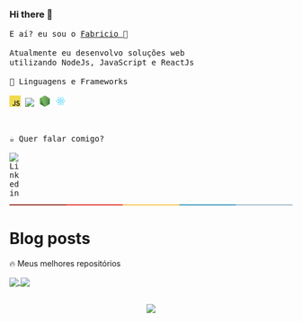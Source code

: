 ### Hi there 👋
<p>
  <samp>
     E aí? eu sou o <a href="https://www.linkedin.com/in/fabricio-cavalcante/"> Fabricio </a> 👋
    <br />
    <br />Atualmente eu desenvolvo soluções web
    <br />utilizando NodeJs, JavaScript e ReactJs
    <br />
    <br />
    🚀 Linguagens e Frameworks
    <br />
    <br /><code><img height="20" src="https://raw.githubusercontent.com/github/explore/80688e429a7d4ef2fca1e82350fe8e3517d3494d/topics/javascript/javascript.png"></code>
    <code><img height="20" src="https://user-images.githubusercontent.com/51726945/87152548-4d851a00-c28c-11ea-9f39-5a799361f051.png"></code>
    <code><img height="20" src="https://raw.githubusercontent.com/github/explore/80688e429a7d4ef2fca1e82350fe8e3517d3494d/topics/nodejs/nodejs.png"></code>
    <code><img height="20" src="https://raw.githubusercontent.com/github/explore/80688e429a7d4ef2fca1e82350fe8e3517d3494d/topics/react/react.png"></code>         
  </samp>
</p>
<br>

<p>
  <samp>
     ☕ Quer falar comigo?
    <br />
    <br />
    <a href="https://www.linkedin.com/in/fabricio-cavalcante/">
      <img align="left" alt="Linkedin" width="21px" src="https://user-images.githubusercontent.com/51726945/87342987-8c340200-c522-11ea-941d-b00a2254696a.png" />
    </a>
  </samp>
</p>

<br>
<br>

[![-----------------------------------------------------](https://raw.githubusercontent.com/fcsouza/fcsouza/master/.github/colored.png)](#installation)

# Blog posts

<!-- BLOG-POST-LIST:START -->
<!-- BLOG-POST-LIST:END -->

🔥 Meus melhores repositórios

<a href="https://github.com/fcsouza/ecoleta">
  <img align="center" src="https://github-readme-stats.anuraghazra1.vercel.app/api/pin/?username=fcsouza&repo=ecoleta&title_color=fff&icon_color=79ff97&text_color=9f9f9f&bg_color=151515" />
</a>
<a href="https://github.com/fcsouza/psi-pra-todos">
  <img align="center" src="https://github-readme-stats.anuraghazra1.vercel.app/api/pin/?username=fcsouza&repo=psi-pra-todos&title_color=fff&icon_color=79ff97&text_color=9f9f9f&bg_color=151515" />
</a>

<br/>
<br/>

<p align="center">
  <a href="https://github.com/fcsouza" rel="noopener">
 <img src="https://github-readme-stats.vercel.app/api?username=fcsouza&show_icons=true&theme=dark&count_private=true" ></a>
</p>
